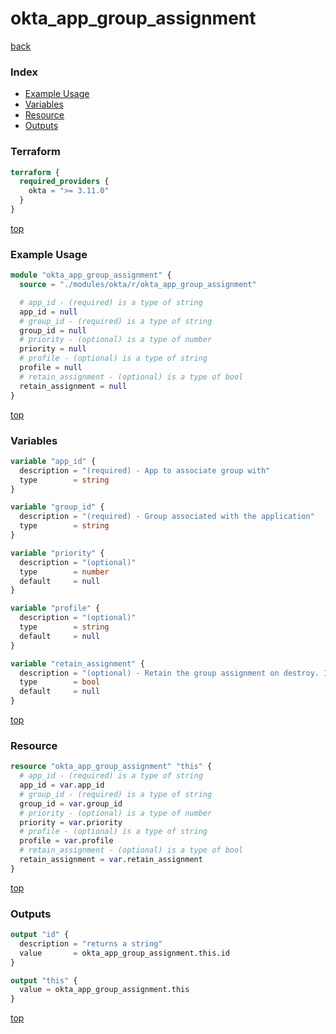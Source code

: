 # okta_app_group_assignment

[back](../okta.md)

### Index

- [Example Usage](#example-usage)
- [Variables](#variables)
- [Resource](#resource)
- [Outputs](#outputs)

### Terraform

```terraform
terraform {
  required_providers {
    okta = ">= 3.11.0"
  }
}
```

[top](#index)

### Example Usage

```terraform
module "okta_app_group_assignment" {
  source = "./modules/okta/r/okta_app_group_assignment"

  # app_id - (required) is a type of string
  app_id = null
  # group_id - (required) is a type of string
  group_id = null
  # priority - (optional) is a type of number
  priority = null
  # profile - (optional) is a type of string
  profile = null
  # retain_assignment - (optional) is a type of bool
  retain_assignment = null
}
```

[top](#index)

### Variables

```terraform
variable "app_id" {
  description = "(required) - App to associate group with"
  type        = string
}

variable "group_id" {
  description = "(required) - Group associated with the application"
  type        = string
}

variable "priority" {
  description = "(optional)"
  type        = number
  default     = null
}

variable "profile" {
  description = "(optional)"
  type        = string
  default     = null
}

variable "retain_assignment" {
  description = "(optional) - Retain the group assignment on destroy. If set to true, the resource will be removed from state but not from the Okta app."
  type        = bool
  default     = null
}
```

[top](#index)

### Resource

```terraform
resource "okta_app_group_assignment" "this" {
  # app_id - (required) is a type of string
  app_id = var.app_id
  # group_id - (required) is a type of string
  group_id = var.group_id
  # priority - (optional) is a type of number
  priority = var.priority
  # profile - (optional) is a type of string
  profile = var.profile
  # retain_assignment - (optional) is a type of bool
  retain_assignment = var.retain_assignment
}
```

[top](#index)

### Outputs

```terraform
output "id" {
  description = "returns a string"
  value       = okta_app_group_assignment.this.id
}

output "this" {
  value = okta_app_group_assignment.this
}
```

[top](#index)